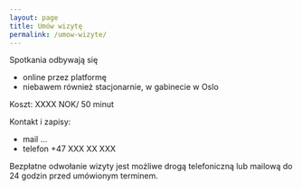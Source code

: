 ```yaml
---
layout: page
title: Umów wizytę
permalink: /umow-wizyte/
---
```


Spotkania odbywają się
- online przez platformę
- niebawem również stacjonarnie, w gabinecie w Oslo

Koszt: XXXX NOK/ 50 minut

Kontakt i zapisy:
- mail …
- telefon +47 XXX XX XXX

Bezpłatne odwołanie wizyty jest możliwe drogą telefoniczną lub mailową do 24 godzin przed umówionym terminem. 
